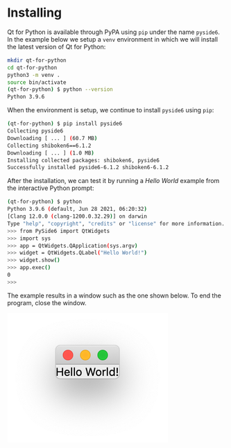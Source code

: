 # Installing

Qt for Python is available through PyPA using `pip` under the name `pyside6`. In the example below we setup a `venv` environment in which we will install the latest version of Qt for Python:

```sh
mkdir qt-for-python
cd qt-for-python
python3 -m venv .
source bin/activate
(qt-for-python) $ python --version
Python 3.9.6
```

When the environment is setup, we continue to install `pyside6` using `pip`:

```sh
(qt-for-python) $ pip install pyside6
Collecting pyside6
Downloading [ ... ] (60.7 MB)
Collecting shiboken6==6.1.2
Downloading [ ... ] (1.0 MB)
Installing collected packages: shiboken6, pyside6
Successfully installed pyside6-6.1.2 shiboken6-6.1.2
```

After the installation, we can test it by running a *Hello World* example from the interactive Python prompt:

```sh
(qt-for-python) $ python
Python 3.9.6 (default, Jun 28 2021, 06:20:32) 
[Clang 12.0.0 (clang-1200.0.32.29)] on darwin
Type "help", "copyright", "credits" or "license" for more information.
>>> from PySide6 import QtWidgets
>>> import sys
>>> app = QtWidgets.QApplication(sys.argv)
>>> widget = QtWidgets.QLabel("Hello World!")
>>> widget.show()
>>> app.exec()
0
>>>
```

The example results in a window such as the one shown below. To end the program, close the window.

![](./assets/pyside6-hello-world.png)

